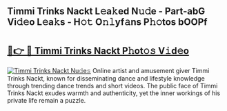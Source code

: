## Timmi Trinks Nackt L𝚎a𝚔ed N𝚞𝚍e - Part-abG Vi𝚍𝚎o L𝚎a𝚔s - H𝚘𝚝 O𝚗𝚕yf𝚊ns P𝚑𝚘tos bOOPf

# <h2><a href="http://kfeizo.oniu.top/?m=Timmi+Trinks+Nackt">🔗👉 🔴 Timmi Trinks Nackt P𝚑ot𝚘𝚜 V𝚒d𝚎o</a></h2>

[![Timmi Trinks Nackt Nu𝚍e𝚜](https://i.imgur.com/0qMVB7G.gif)](http://kfeizo.oniu.top/?m=Timmi+Trinks+Nackt)
Online artist and amusement giver Timmi Trinks Nackt, known for disseminating dance and lifestyle knowledge through trending dance trends and short videos. The public face of Timmi Trinks Nackt exudes warmth and authenticity, yet the inner workings of his private life remain a puzzle.  
